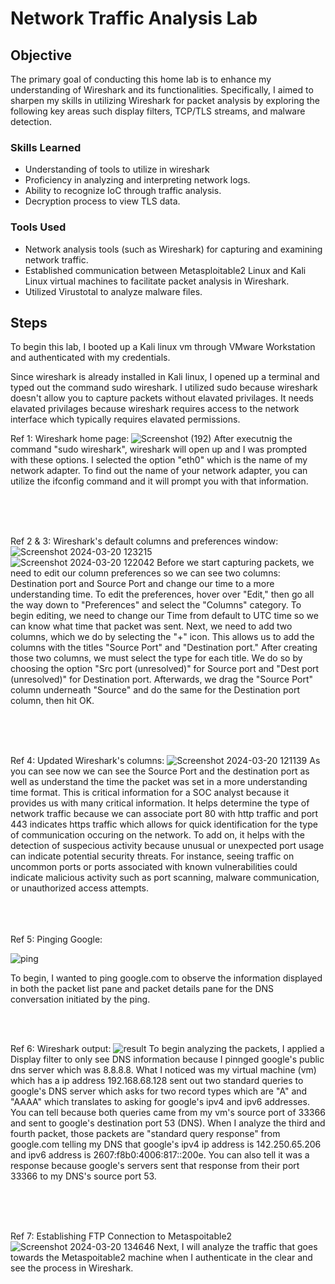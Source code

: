 # Network Traffic Analysis Lab

## Objective

The primary goal of conducting this home lab is to enhance my understanding of Wireshark and its functionalities. Specifically, I aimed to sharpen my skills in utilizing Wireshark for packet analysis by exploring the following key areas such display filters, TCP/TLS streams, and malware detection.

### Skills Learned

- Understanding of tools to utilize in wireshark
- Proficiency in analyzing and interpreting network logs.
- Ability to recognize IoC through traffic analysis.
- Decryption process to view TLS data.
  
### Tools Used

- Network analysis tools (such as Wireshark) for capturing and examining network traffic.
- Established communication between Metasploitable2 Linux and Kali Linux virtual machines to facilitate packet analysis in Wireshark.
- Utilized Virustotal to analyze malware files.

## Steps

To begin this lab, I booted up a Kali linux vm through VMware Workstation and authenticated with my credentials.

Since wireshark is already installed in Kali linux, I opened up a terminal and typed out the command sudo wireshark. I utilized sudo because wireshark doesn't allow you to capture packets without elavated privilages. It needs elavated privilages because wireshark requires access to the network interface which typically requires elavated permissions. 

Ref 1: Wireshark home page:
![Screenshot (192)](https://github.com/MarcPayz/Network-Traffic-Analysis-Lab/assets/163923336/3019b282-93dd-4e10-9927-ddd0ad620e0e)
After executnig the command "sudo wireshark", wireshark will open up and I was prompted with these options. I selected the option "eth0" which is the name of my network adapter. To find out the name of your network adapter, you can utilize the ifconfig command and it will prompt you with that information. 

<br>
<br>
<br>

Ref 2 & 3: Wireshark's default columns and preferences window:
![Screenshot 2024-03-20 123215](https://github.com/MarcPayz/Network-Traffic-Analysis-Lab/assets/163923336/d9806d30-b3ee-43a2-ad7c-cdabc92f315a) <br> ![Screenshot 2024-03-20 122042](https://github.com/MarcPayz/Network-Traffic-Analysis-Lab/assets/163923336/cd7394f2-9fa4-47bc-9469-b4b353b63416)
Before we start capturing packets, we need to edit our column preferences so we can see two columns: Destination port and Source Port and change our time to a more understanding time. To edit the preferences, hover over "Edit," then go all the way down to "Preferences" and select the "Columns" category. To begin editing, we need to change our Time from default to UTC time so we can know what time that packet was sent. Next, we need to add two columns, which we do by selecting the "+" icon. This allows us to add the columns with the titles "Source Port" and "Destination port." After creating those two columns, we must select the type for each title. We do so by choosing the option "Src port (unresolved)" for Source port and "Dest port (unresolved)" for Destination port. Afterwards, we drag the "Source Port" column underneath "Source" and do the same for the Destination port column, then hit OK.

<br>
<br>
<br>

Ref 4: Updated Wireshark's columns:
![Screenshot 2024-03-20 121139](https://github.com/MarcPayz/Network-Traffic-Analysis-Lab/assets/163923336/9ab6fabd-f2a2-4f4b-82ed-40218ccd3a66)
As you can see now we can see the Source Port and the destination port as well as understand the time the packet was set in a more understanding time format. This is critical information for a SOC analyst because it provides us with many critical information. It helps determine the type of network traffic because we can associate port 80 with http traffic and port 443 indicates https traffic which allows for quick identification for the type of communication occuring on the network. To add on, it helps with the detection of suspecious activity because unusual or unexpected port usage can indicate potential security threats. For instance, seeing traffic on uncommon ports or ports associated with known vulnerabilities could indicate malicious activity such as port scanning, malware communication, or unauthorized access attempts.

<br>
<br>
<br> Ref 5: Pinging Google:

![ping](https://github.com/MarcPayz/Network-Traffic-Analysis-Lab/assets/163923336/c326ed65-fd6f-4588-929f-5f9aec10341b) 

To begin, I wanted to ping google.com to observe the information displayed in both the packet list pane and packet details pane for the DNS conversation initiated by the ping.

<br>
<br>

Ref 6: Wireshark output: 
![result](https://github.com/MarcPayz/Network-Traffic-Analysis-Lab/assets/163923336/785743d7-4ecc-4133-8a92-3e984b3a5bc5)
To begin analyzing the packets, I applied a Display filter to only see DNS information because I pinnged google's public dns server which was 8.8.8.8. What I noticed was my virtual machine (vm) which has a ip address 192.168.68.128 sent out two standard queries to google's DNS server which asks for two record types which are "A" and "AAAA" which translates to asking for google's ipv4 and ipv6 addresses. You can tell because both queries came from my vm's source port of 33366 and sent to google's destination port 53 (DNS). When I analyze the third and fourth packet, those packets are "standard query response" from google.com telling my DNS that google's ipv4 ip address is 142.250.65.206 and ipv6 address is 2607:f8b0:4006:817::200e. You can also tell it was a response because google's servers sent that response from their port 33366 to my DNS's source port 53. 

<br>
<br>
<br>

Ref 7: Establishing FTP Connection to Metaspoitable2 
![Screenshot 2024-03-20 134646](https://github.com/MarcPayz/Network-Traffic-Analysis-Lab/assets/163923336/ece35682-94e5-4889-87d0-a1f453692c13)
Next, I will analyze the traffic that goes towards the Metaspoitable2 machine when I authenticate in the clear and see the process in Wireshark.

<br>

















